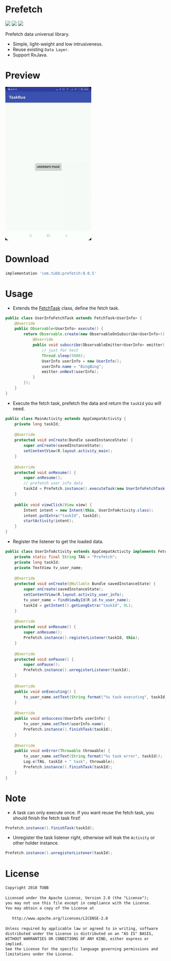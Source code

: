 # Prefetch
![](https://img.shields.io/badge/minSdkVersion-14-brightgreen.svg) ![](https://img.shields.io/badge/release-v0.0.5-brightgreen.svg) [![](https://img.shields.io/badge/license-Apache%202-lightgrey.svg)](https://www.apache.org/licenses/LICENSE-2.0.html)

Prefetch data universal library.
- Simple, light-weight and low intrusiveness.
- Reuse existing `Data Layer`.
- Support RxJava. 

# Preview
![Preview](https://github.com/TUBB/Prefetch/blob/master/art/preview.gif)

# Download
```groovy
implementation 'com.tubb:prefetch:0.0.5'
```

# Usage
- Extends the [FetchTask](https://github.com/TUBB/Prefetch/blob/master/library/src/main/java/com/tubb/prefetch/FetchTask.java) class, define the fetch task.
```java
public class UserInfoFetchTask extends FetchTask<UserInfo> {
    @Override
    public Observable<UserInfo> execute() {
        return Observable.create(new ObservableOnSubscribe<UserInfo>() {
            @Override
            public void subscribe(ObservableEmitter<UserInfo> emitter) throws Exception {
                // just for test
                Thread.sleep(5000);
                UserInfo userInfo = new UserInfo();
                userInfo.name = "BingBing";
                emitter.onNext(userInfo);
            }
        });
    }
}
```
- Execute the fetch task, prefetch the data and return the `taskId` you will need.
```java
public class MainActivity extends AppCompatActivity {
    private long taskId;

    @Override
    protected void onCreate(Bundle savedInstanceState) {
        super.onCreate(savedInstanceState);
        setContentView(R.layout.activity_main);
    }

    @Override
    protected void onResume() {
        super.onResume();
        // prefetch user info data
        taskId = Prefetch.instance().executeTask(new UserInfoFetchTask());
    }

    public void viewClick(View view) {
        Intent intent = new Intent(this, UserInfoActivity.class);
        intent.putExtra("taskId", taskId);
        startActivity(intent);
    }
}
```
- Register the listener to get the loaded data.
```java
public class UserInfoActivity extends AppCompatActivity implements FetchTask.Listener<UserInfo> {
    private static final String TAG = "Prefetch";
    private long taskId;
    private TextView tv_user_name;

    @Override
    protected void onCreate(@Nullable Bundle savedInstanceState) {
        super.onCreate(savedInstanceState);
        setContentView(R.layout.activity_user_info);
        tv_user_name = findViewById(R.id.tv_user_name);
        taskId = getIntent().getLongExtra("taskId", 0L);
    }

    @Override
    protected void onResume() {
        super.onResume();
        Prefetch.instance().registerListener(taskId, this);
    }

    @Override
    protected void onPause() {
        super.onPause();
        Prefetch.instance().unregisterListener(taskId);
    }

    @Override
    public void onExecuting() {
        tv_user_name.setText(String.format("%s task executing", taskId));
    }

    @Override
    public void onSuccess(UserInfo userInfo) {
        tv_user_name.setText(userInfo.name);
        Prefetch.instance().finishTask(taskId);
    }

    @Override
    public void onError(Throwable throwable) {
        tv_user_name.setText(String.format("%s task error", taskId));
        Log.e(TAG, taskId + " task", throwable);
        Prefetch.instance().finishTask(taskId);
    }
}
```
# Note
- A task can only execute once. If you want reuse the fetch task, you should finish the fetch task first!
```java
Prefetch.instance().finishTask(taskId);
```
- Unregister the task listener right, otherwise will leak the `Activity` or other holder instance.
```java
Prefetch.instance().unregisterListener(taskId);
```

# License

    Copyright 2018 TUBB

    Licensed under the Apache License, Version 2.0 (the "License");
    you may not use this file except in compliance with the License.
    You may obtain a copy of the License at

       http://www.apache.org/licenses/LICENSE-2.0

    Unless required by applicable law or agreed to in writing, software
    distributed under the License is distributed on an "AS IS" BASIS,
    WITHOUT WARRANTIES OR CONDITIONS OF ANY KIND, either express or implied.
    See the License for the specific language governing permissions and
    limitations under the License.